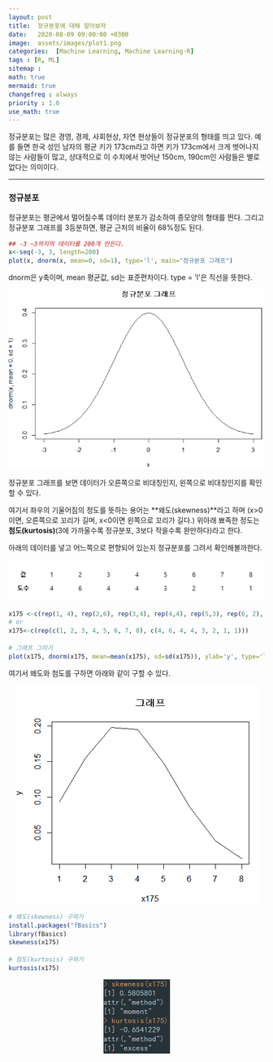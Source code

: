 ```yaml
---
layout: post
title:  정규분포에 대해 알아보자
date:   2020-08-09 09:00:00 +0300
image:  assets/images/plot1.png
categories:  [Machine Learning, Machine Learning-R]
tags : [R, ML]
sitemap :
math: true
mermaid: true
changefreq : always
priority : 1.0
use_math: true
---
```


정규분포는 많은 경영, 경제, 사회현상, 자연 현상들이 정규분포의 형태를 띄고 있다. 
예를 들면 한국 성인 남자의 평균 키가 173cm라고 하면 키가 173cm에서 크게 벗어나지 않는 사람들이 많고,
상대적으로 이 수치에서 벗어난 150cm, 190cm인 사람들은 별로 없다는 의미이다. 

------------

### 정규분포

정규분포는 평균에서 멀어질수록 데이터 분포가 감소하여 종모양의 형태를 띈다. 그리고 정규분포 그래프를 3등분하면, 평균 근처의 비율이 68%정도 된다. 

```r
## -3 ~3까지의 데이터를 200개 만든다.
x<-seq(-3, 3, length=200)
plot(x, dnorm(x, mean=0, sd=1), type='l', main="정규분포 그래프")
```

dnorm은 y축이며, mean 평균값, sd는 표준편차이다. type = 'l'은 직선을 뜻한다. 

<center><img src="../assets/images/plot1.png" ></center>

정규분포 그래프를 보면 데이터가 오른쪽으로 비대칭인지, 왼쪽으로 비대칭인지를 확인할 수 있다. 

여기서 좌우의 기울어짐의 정도를 뜻하는 용어는 **왜도(skewness)**라고 하며 (x>0이면, 오른쪽으로 꼬리가 길며, x<0이면 왼쪽으로 꼬리가 길다.) 위아래 뾰족한 정도는 **첨도(kurtosis)**(3에 가까울수록 정규분포, 3보다 작을수록 완만하다)라고 한다. 


아래의 데이터를 넣고 어느쪽으로 편향되어 있는지 정규분포를 그려서 확인해볼까한다.

<center><img src="../assets/images/plot2.png" ></center>

```r
x175 <-c(rep(1, 4), rep(2,6), rep(3,4), rep(4,4), rep(5,3), rep(6, 2), rep(7,1), rep(8,1))
# or
x175<-c(rep(c(1, 2, 3, 4, 5, 6, 7, 8), c(4, 6, 4, 4, 3, 2, 1, 1)))

# 그래프 그리기
plot(x175, dnorm(x175, mean=mean(x175), sd=sd(x175)), ylab='y', type='l', main="그래프")
```

여기서 왜도와 첨도를 구하면 아래와 같이 구할 수 있다. 

<center><img src="../assets/images/plot3.png" ></center>


```r
# 왜도(skewness) 구하기
install.packages("fBasics")
library(fBasics)
skewness(x175)

# 첨도(kurtosis) 구하기
kurtosis(x175)
```

<center><img src="../assets/images/plot4.png" ></center>
